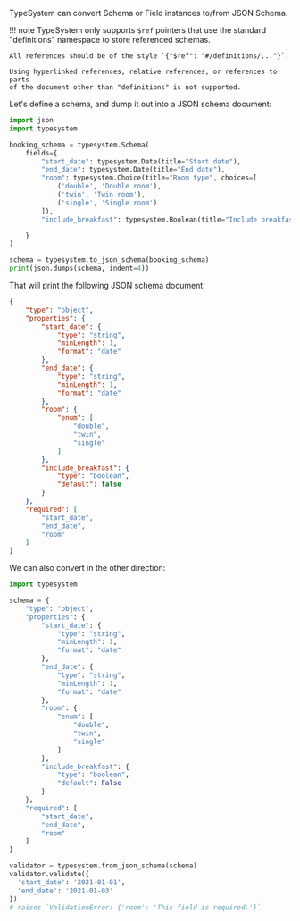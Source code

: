 TypeSystem can convert Schema or Field instances to/from JSON Schema.

!!! note
    TypeSystem only supports `$ref` pointers that use the standard "definitions"
    namespace to store referenced schemas.

    All references should be of the style `{"$ref": "#/definitions/..."}`.

    Using hyperlinked references, relative references, or references to parts
    of the document other than "definitions" is not supported.

Let's define a schema, and dump it out into a JSON schema document:

```python
import json
import typesystem

booking_schema = typesystem.Schema(
    fields={
        "start_date": typesystem.Date(title="Start date"),
        "end_date": typesystem.Date(title="End date"),
        "room": typesystem.Choice(title="Room type", choices=[
            ('double', 'Double room'),
            ('twin', 'Twin room'),
            ('single', 'Single room')
        ]),
        "include_breakfast": typesystem.Boolean(title="Include breakfast", default=False),

    }
)

schema = typesystem.to_json_schema(booking_schema)
print(json.dumps(schema, indent=4))
```

That will print the following JSON schema document:

```json
{
    "type": "object",
    "properties": {
        "start_date": {
            "type": "string",
            "minLength": 1,
            "format": "date"
        },
        "end_date": {
            "type": "string",
            "minLength": 1,
            "format": "date"
        },
        "room": {
            "enum": [
                "double",
                "twin",
                "single"
            ]
        },
        "include_breakfast": {
            "type": "boolean",
            "default": false
        }
    },
    "required": [
        "start_date",
        "end_date",
        "room"
    ]
}
```

We can also convert in the other direction:

```python
import typesystem

schema = {
    "type": "object",
    "properties": {
        "start_date": {
            "type": "string",
            "minLength": 1,
            "format": "date"
        },
        "end_date": {
            "type": "string",
            "minLength": 1,
            "format": "date"
        },
        "room": {
            "enum": [
                "double",
                "twin",
                "single"
            ]
        },
        "include_breakfast": {
            "type": "boolean",
            "default": False
        }
    },
    "required": [
        "start_date",
        "end_date",
        "room"
    ]
}

validator = typesystem.from_json_schema(schema)
validator.validate({
  'start_date': '2021-01-01',
  'end_date': '2021-01-03'
})
# raises `ValidationError: {'room': 'This field is required.'}`
```
